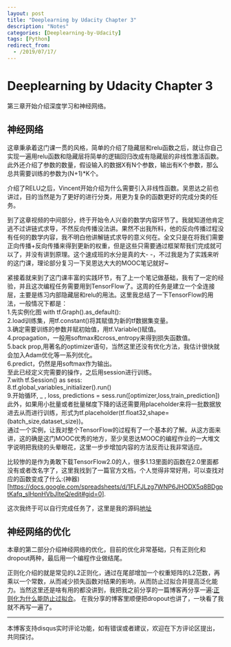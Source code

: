 ```yaml
---
layout: post
title: "Deeplearning by Udacity Chapter 3"
description: "Notes"
categories: [Deeplearning-by-Udacity]
tags: [Python]
redirect_from:
  - /2019/07/17/
---
```


# Deeplearning by Udacity Chapter 3  

第三章开始介绍深度学习和神经网络。  

## 神经网络  

这章秉承着这门课一贯的风格，简单的介绍了隐藏层和relu函数之后，就让你自己实现一遍用relu函数和隐藏层将简单的逻辑回归改成有隐藏层的非线性激活函数。此外还介绍了参数的数量，假设输入的数据X有N个参数，输出有K个参数，那么总共需要训练的参数为(N+1)*K个。  

介绍了RELU之后，Vincent开始介绍为什么需要引入非线性函数。吴恩达之前也讲过，目的当然是为了更好的进行分类，用更为复杂的函数更好的完成分类的任务。  

到了这章视频的中间部分，终于开始令人兴奋的数学内容环节了。我就知道他肯定逃不过讲链式求导，不然反向传播没法讲。果然不出我所料，他的反向传播过程没有任何的数学内容，我不明白他讲解链式求导的意义何在。全文只是在将我们需要正向传播+反向传播来得到更新的权重，但是这些只需要通过框架帮我们完成就可以了，并没有讲到原理。这个速成班的水分是真的大- -，不过我是为了实践来听的这门课，理论部分复习一下吴恩达大大的MOOC笔记就好~  

紧接着就来到了这门课丰富的实践环节，有了上一个笔记做基础，我有了一定的经验，并且这次编程任务需要用到TensorFlow了。这周的任务是建立一个全连接层，主要是练习内部隐藏层和relu的用法。这里我总结了一下TensorFlow的用法，一般情况下都是：  
1.先实例化图 with tf.Graph().as_default():  
2.load训练集，用tf.constant()将其赋值为新的tf数据集变量。  
3.确定需要训练的参数并赋初始值，用tf.Variable()赋值。  
4.propagation，一般用softmax和cross_entropy来得到损失函数值。  
5.back prop,用著名的optimizer语句，当然这里还没有优化方法，我估计很快就会加入Adam优化等一系列优化。  
6.predict，仍然是用softmax作为输出。  
至此已经定义完需要的操作，之后用session进行训练。  
7.with tf.Session() as sess:  
8.tf.global_variables_initializer().run()  
9.开始循环, _ , loss, predictions = sess.run(\[optimizer,loss,train_prediction])  
此外，如果用小批量或者批量梯度下降的话还需要用placeholder来将一批数据放进去从而进行训练，形式为tf.placeholder(tf.float32,shape=(batch_size,dataset_size))。  
通过一个实例，让我对整个TensorFlow的过程有了一个基本的了解。从这方面来讲，这的确是这门MOOC优秀的地方，至少吴恩达MOOC的编程作业的一大堆文字说明把我绕的头晕眼花，这里一步步增加内容的方法反而让我非常适应。  

比较惨的是作为勇敢下载TensorFlow2.0的人，很多1.13里面的函数在2.0里面都没有或者改名字了，这里我找到了一篇官方文档，个人觉得非常好用，可以查找对应的函数变成了什么:(神器)[https://docs.google.com/spreadsheets/d/1FLFJLzg7WNP6JHODX5q8BDgptKafq_slHpnHVbJIteQ/edit#gid=0].  

这次我终于可以自行完成任务了，这里是我的源码[地址](https://github.com/JustinYuu/Deeplearning-study/blob/master/Deeplearning-Udacity/2_fullyconnected.ipynb)  

## 神经网络的优化  

本章的第二部分介绍神经网络的优化，目前的优化非常基础，只有正则化和dropout两种，最后用一个编程作业做结尾。  

正则化介绍的就是常见的L2正则化，通过在尾部增加一个权重矩阵的L2范数，再乘以一个常数，从而减少损失函数对结果的影响，从而防止过拟合并提高泛化能力。当然这里还是啥有用的都没讲到，我把我之前分享的一篇博客再分享一遍:[正则化为什么能防止过拟合](https://www.cnblogs.com/alexanderkun/p/6922428.html)。 在我分享的博客里顺便把dropout也讲了，一块看了我就不再写一遍了。  



---
本博客支持disqus实时评论功能，如有错误或者建议，欢迎在下方评论区提出，共同探讨。  
